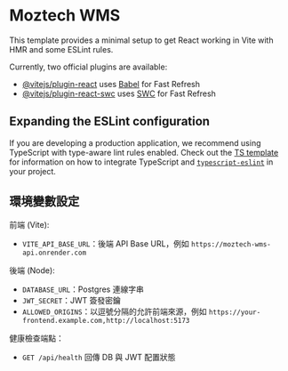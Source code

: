 # Moztech WMS

This template provides a minimal setup to get React working in Vite with HMR and some ESLint rules.

Currently, two official plugins are available:

- [@vitejs/plugin-react](https://github.com/vitejs/vite-plugin-react/blob/main/packages/plugin-react) uses [Babel](https://babeljs.io/) for Fast Refresh
- [@vitejs/plugin-react-swc](https://github.com/vitejs/vite-plugin-react/blob/main/packages/plugin-react-swc) uses [SWC](https://swc.rs/) for Fast Refresh

## Expanding the ESLint configuration

If you are developing a production application, we recommend using TypeScript with type-aware lint rules enabled. Check out the [TS template](https://github.com/vitejs/vite/tree/main/packages/create-vite/template-react-ts) for information on how to integrate TypeScript and [`typescript-eslint`](https://typescript-eslint.io) in your project.

## 環境變數設定

前端 (Vite):
- `VITE_API_BASE_URL`：後端 API Base URL，例如 `https://moztech-wms-api.onrender.com`

後端 (Node):
- `DATABASE_URL`：Postgres 連線字串
- `JWT_SECRET`：JWT 簽發密鑰
- `ALLOWED_ORIGINS`：以逗號分隔的允許前端來源，例如 `https://your-frontend.example.com,http://localhost:5173`

健康檢查端點：
- `GET /api/health` 回傳 DB 與 JWT 配置狀態
